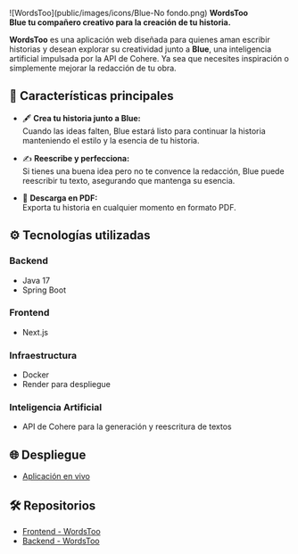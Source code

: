 ![WordsToo](public/images/icons/Blue-No fondo.png)
**WordsToo**  
**Blue tu compañero creativo para la creación de tu historia.**  

**WordsToo** es una aplicación web diseñada para quienes aman escribir historias y desean explorar su creatividad junto a **Blue**, una inteligencia artificial impulsada por la API de Cohere. Ya sea que necesites inspiración o simplemente mejorar la redacción de tu obra.

## 🚀 **Características principales**  

- 🖋️ **Crea tu historia junto a Blue:**  
  Cuando las ideas falten, Blue estará listo para continuar la historia manteniendo el estilo y la esencia de tu historia.  

- ✍️ **Reescribe y perfecciona:**  
  Si tienes una buena idea pero no te convence la redacción, Blue puede reescribir tu texto, asegurando que mantenga su esencia.  

- 📄 **Descarga en PDF:**  
  Exporta tu historia en cualquier momento en formato PDF.
  
## ⚙️ **Tecnologías utilizadas**  

### **Backend**  
- Java 17  
- Spring Boot  

### **Frontend**  
- Next.js  

### **Infraestructura**  
- Docker  
- Render para despliegue  

### **Inteligencia Artificial**  
- API de Cohere para la generación y reescritura de textos  

## 🌐 **Despliegue**  
- [Aplicación en vivo](https://words-too-eq93.vercel.app)  

## 🛠️ **Repositorios**  
- [Frontend - WordsToo](https://github.com/gastonsantos/WordsToo)  
- [Backend - WordsToo](https://github.com/gastonsantos/WordsToo.Back)  

